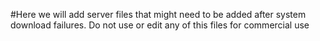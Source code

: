 #Here we will add server files that might need to be added after system download failures. Do not use or edit any of this files for commercial use
